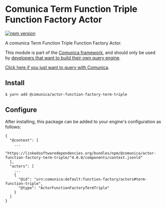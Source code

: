 # Comunica Term Function Triple Function Factory Actor

[![npm version](https://badge.fury.io/js/%40comunica%2Factor-function-factory-term-function-triple.svg)](https://www.npmjs.com/package/@comunica/actor-function-factory-term-triple)

A comunica Term Function Triple Function Factory Actor.

This module is part of the [Comunica framework](https://github.com/comunica/comunica),
and should only be used by [developers that want to build their own query engine](https://comunica.dev/docs/modify/).

[Click here if you just want to query with Comunica](https://comunica.dev/docs/query/).

## Install

```bash
$ yarn add @comunica/actor-function-factory-term-triple
```

## Configure

After installing, this package can be added to your engine's configuration as follows:
```text
{
  "@context": [
    ...
    "https://linkedsoftwaredependencies.org/bundles/npm/@comunica/actor-function-factory-term-triple/^4.0.0/components/context.jsonld"
  ],
  "actors": [
    ...
    {
      "@id": "urn:comunica:default:function-factory/actors#term-function-triple",
      "@type": "ActorFunctionFactoryTermTriple"
    }
  ]
}
```
